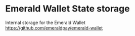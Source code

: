 # Emerald Wallet State storage

Internal storage for the Emerald Wallet https://github.com/emeraldpay/emerald-wallet